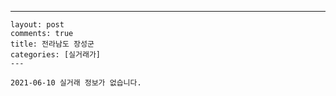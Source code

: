 ---
    layout: post
    comments: true
    title: 전라남도 장성군
    categories: [실거래가]
    ---

    2021-06-10 실거래 정보가 없습니다.

    